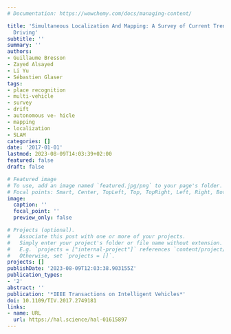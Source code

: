 ```yaml
---
# Documentation: https://wowchemy.com/docs/managing-content/

title: 'Simultaneous Localization And Mapping: A Survey of Current Trends in Autonomous
  Driving'
subtitle: ''
summary: ''
authors:
- Guillaume Bresson
- Zayed Alsayed
- Li Yu
- Sébastien Glaser
tags:
- place recognition
- multi-vehicle
- survey
- drift
- autonomous ve- hicle
- mapping
- localization
- SLAM
categories: []
date: '2017-01-01'
lastmod: 2023-08-09T14:03:39+02:00
featured: false
draft: false

# Featured image
# To use, add an image named `featured.jpg/png` to your page's folder.
# Focal points: Smart, Center, TopLeft, Top, TopRight, Left, Right, BottomLeft, Bottom, BottomRight.
image:
  caption: ''
  focal_point: ''
  preview_only: false

# Projects (optional).
#   Associate this post with one or more of your projects.
#   Simply enter your project's folder or file name without extension.
#   E.g. `projects = ["internal-project"]` references `content/project/deep-learning/index.md`.
#   Otherwise, set `projects = []`.
projects: []
publishDate: '2023-08-09T12:03:38.903155Z'
publication_types:
- '2'
abstract: ''
publication: '*IEEE Transactions on Intelligent Vehicles*'
doi: 10.1109/TIV.2017.2749181
links:
- name: URL
  url: https://hal.science/hal-01615897
---
```

